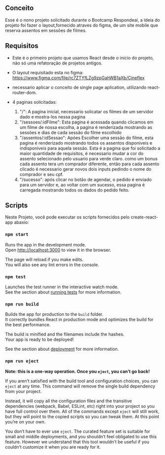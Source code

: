 ## Conceito

  Esse é o nono projeto solicitado durante o Bootcamp Respondeaí, a ideia do projeto foi fazer o layout,fornecido atraves do figma, de um site mobile que reserva assentos em sessões de filmes.

## Requisitos

- Este é o primeiro projeto que usamos React desde o inicio do projeto, não só uma refatoração de projetos antigos.
- O layout requisitado esta no figma: https://www.figma.com/file/rc7ZTYfLZg9zpGahWB1aXb/Cineflex
- necessario aplicar o conceito de single page aplication, utilizando react-router-dom.
- 4 paginas solicitadas:

  1. "/": A pagina inicial, necessario solicatar os filmes de um servidor dado e mostra-los nessa pagina
  2. "/sessoes/:idFilme": Esta pagina é acessada quando clicamos em um filme de nossa escolha, a pagina é renderizada mostrando as sessões e dias de cada sessão do filme escolhido
  3. "/assentos/:idSessao": Apóes Escolher uma sessão do filme, esta pagina é renderizado mostrando todos os assentos disponiveis e indisponiveis para aquela sessão. Esta é a pagina que foi solicitado a maior quantidade de requisitos, é necessario mudar a cor do assento selecionado pelo usuario para verde claro. como um bonus cada assento tera um comprador diferente, então para cada assento clicado é necessario gerar novos dois inputs pedindo o nome do comprador e seu cpf.
  4. "/sucesso": após clicar no botão de agendar, o pedido é enviado para um servidor e, ao voltar com um sucesso, essa pagina é carregada mostrando todos os dados do pedido feito.

## Scripts

Neste Projeto, você pode executar os scripts fornecidos pelo create-react-app abaxio:

### `npm start`

Runs the app in the development mode.\
Open [http://localhost:3000](http://localhost:3000) to view it in the browser.

The page will reload if you make edits.\
You will also see any lint errors in the console.

### `npm test`

Launches the test runner in the interactive watch mode.\
See the section about [running tests](https://facebook.github.io/create-react-app/docs/running-tests) for more information.

### `npm run build`

Builds the app for production to the `build` folder.\
It correctly bundles React in production mode and optimizes the build for the best performance.

The build is minified and the filenames include the hashes.\
Your app is ready to be deployed!

See the section about [deployment](https://facebook.github.io/create-react-app/docs/deployment) for more information.

### `npm run eject`

**Note: this is a one-way operation. Once you `eject`, you can’t go back!**

If you aren’t satisfied with the build tool and configuration choices, you can `eject` at any time. This command will remove the single build dependency from your project.

Instead, it will copy all the configuration files and the transitive dependencies (webpack, Babel, ESLint, etc) right into your project so you have full control over them. All of the commands except `eject` will still work, but they will point to the copied scripts so you can tweak them. At this point you’re on your own.

You don’t have to ever use `eject`. The curated feature set is suitable for small and middle deployments, and you shouldn’t feel obligated to use this feature. However we understand that this tool wouldn’t be useful if you couldn’t customize it when you are ready for it.
